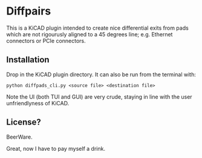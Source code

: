 # Diffpairs

This is a KiCAD plugin intended to create nice differential exits from pads
which are not rigourusly aligned to a 45 degrees line; e.g. Ethernet connectors
or PCIe connectors.

## Installation

Drop in the KiCAD plugin directory. It can also be run from the terminal with:

    python diffpads_cli.py <source file> <destination file>

Note the UI (both TUI and GUI) are very crude, staying in line with the user
unfriendlyness of KiCAD.

## License?

BeerWare.

Great, now I have to pay myself a drink.
